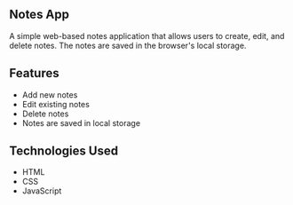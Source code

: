 ## Notes App

A simple web-based notes application that allows users to create, edit, and delete notes. The notes are saved in the browser's local storage.

## Features

- Add new notes
- Edit existing notes
- Delete notes
- Notes are saved in local storage

## Technologies Used

- HTML
- CSS
- JavaScript
